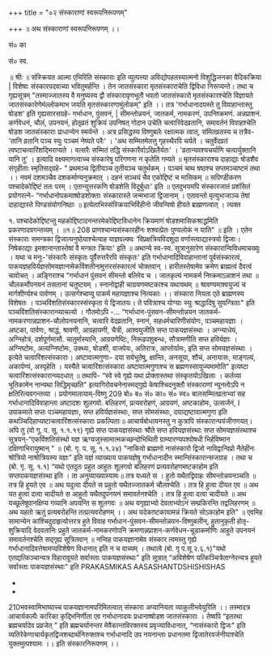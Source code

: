 +++
title = "०२ संस्काराणां स्वरूपनिरूपणम्"

+++
॥ अथ संस्काराणां स्वरूपनिरूपणम् ।।

सं० का

सं० स्व.

॥ श्रीः ॥ संस्क्रियत आत्मा एभिरिति संस्काराः इति व्युत्पत्त्या अविद्योपहतस्यात्मनो विशुद्धिजनका वैदिकक्रिया | विशेषाः संस्कारपदवाच्या भवितुमर्हन्ति । तेन जातसंस्कारा मृतसंस्काराचेति द्विविधा निरूप्यन्ते। तथा च गृह्यसूत्रम् "तस्माज्जातस्य वै मनुष्यस्य द्वौ संस्कारावृणभूतौ भवतो जातसंस्कारो मृतसंस्कारश्चेति विज्ञायते जातसंस्कारेणेमंल्लोकमाभ जयति मृतसंस्कारणामुंलोकम्" इति ।। तत्र 'गर्भाधानादयस्ते तु विवाहान्तास्तु षोडश' इति गृह्यसारसग्रहे- गर्भाधान, पुंसवनं, | सीमन्तोन्नयनं, जातकर्म, नामकरणं, उपनिष्क्रमणं. अन्नप्राशनं. कर्णवेधनं, चौलं, उपनयनं, होतृव्रतं शुक्रियं उपनिषत् गोदान उचेति चत्वारिवेदव्रतानि, समावर्तनं विवाहश्चेति षोडश जातसंस्काराः प्राधान्येन स्मर्यन्ते । अत्र प्रसिद्धस्य विष्णुबलेः रक्षात्मक त्वात्, संमितव्रतस्य च तत्रैव- 'तानि व्रतानि पञ्च स्युः पञ्चमं नेष्यते परैः' । 'अथ सम्मितमेतत्तु गृहस्थैरपि चर्यते । चतुर्वेदव्रतं त्वष्टाचत्वारिंशद्भिराप्यते । वत्सरैः सम्मितं तद्धि संस्कारैर्वाऽखिलैर्यतः' । 'व्रतान्यवश्यचर्याणि चत्वार्युक्तानि यानि तु' । इत्यादि वक्ष्यमाणत्वाच्च संस्कारेषु परिगणना न कृतेति गम्यते ॥ मृतसंस्काराश्च दाहाद्याः षोडशैव संगृहीताः स्मृतिसद्ग्रहे- " प्रथमञ्च द्वितीयञ्च तृतीयञ्च चतुर्थकम् । पञ्चमं चाथ षष्ठश्च सप्तमञ्चाष्टमं तथा ।। नवमं दशमञ्चैव दशकर्माण्यनुक्रमात् । दहनं सञ्चयं चैव एकोद्दिष्टं च मासिकम् ॥ सपिण्डीकरण पश्चादेकोद्दिष्टं ततः परम् । एतान्युत्तरकणि षोडशेति विदुर्बुधाः' इति ॥ एतदुभयमपि संस्कारजातं प्रशंसितं प्रयोगरत्ने- “गर्भाधानोपकमाष्षोडशोक्ताः संस्कारास्ते जन्मभाजां द्विजानाम् । एतावन्तो मृत्युभाजाञ्च तेषां दाहाद्यास्ते पिण्डसंयोगनिष्ठाः ॥ इत्येताभिस्संस्क्रियाभिर्विहीनो जीवन्विषो हीयते ब्राह्मणत्वात् । त्यक्त

१. पश्चादेकोद्दिष्टन्तु महकोद्दिष्टादनन्तरमेकोद्दिष्टविधानेन क्रियमाणं षोडशमासिकश्राद्धमिति प्रकरणादवगन्तव्यम् ।
॥१॥
208
प्राणश्चान्यसंस्कारहीनः शश्वत्प्रेतः पुण्यलोकं न याति" ॥ इति । एतेन संस्काराः समन्त्रका द्विजात्यनुष्ठेयाश्चेत्याह याज्ञवल्क्यः ‘विप्रक्षत्रियविदशूदा वर्णास्त्वाद्यास्त्रयो द्विजाः। निषेकाद्याः इमशानान्तास्तेषां वै मन्त्रतः क्रियाः' इति ॥ अथान्ये स्व-स्व. सूत्रानुसारेण संस्कारान्विविधमाचख्युः । यथा च मनुः-'संस्कारैः संस्कृतः पूर्वैरुत्तरैरपि संस्कृतः' इति गर्भाधानादिविवाहान्तानां पूर्वसंस्कारत्वं, पाकयज्ञहविर्यज्ञसोमयज्ञानामेकविंशतीनामुत्तरसंस्कारत्वं चोक्तवान् । हारीतस्तेषामेव क्रमेण ब्राह्मत्वं दैवत्वं चावोचत् । अङ्गिराश्च "गर्भाधानं पुंसवनं सीमन्तो बलिरेव च । जातकृत्यं नामकर्म निष्क्रमाऽन्नाशनं तथा ॥ चौलकर्मोपनयनं तसतानां चतुष्टयम् । स्नानोद्वाही चाग्रयणमष्टकाश्च यथायथम् ॥ श्रावण्यमाश्वयुज्यं च मार्गशीर्ण्यश्च पार्वणम् । उत्सर्गश्चाप्यु पाकर्म महायज्ञाश्च नित्यकाः ।। संस्कारा नियता एते ब्राह्मणस्य विशेषतः । पञ्चविंशतिसंस्कारस्संस्कृता ये द्विजातयः। ते पवित्राश्च योग्याः स्युः श्राद्धादिषु सुयन्त्रिताः" इति पञ्चविंशतिसंस्कारान्व्याचल्यो । गौतमोऽपि -... “गर्भाधान-पुंसवन-सीमन्तोन्नयन जातकर्म-नामकरणान्नप्राशन-चौलोपनयनानि, चत्वारि वेदव्रतानि, स्नानं, सहधर्मचारिणीसंयोगः, पञ्चमहायज्ञाः । अष्टका, पार्वणः, श्राद्धं, श्रावणी, आग्रहायणी, चैत्री, आश्वयुजीति सप्त पाकयज्ञसंस्थाः । अग्न्याधेयं, अग्निहोत्रं, दर्शपूर्णमासौ. चातुर्मास्यानि, आग्रयणेष्टिः, निरूढपशुबन्धः, सौत्रामणीति सप्त हविर्यज्ञाः । अग्निष्टोमः, अत्यग्निष्टोमः, उक्थ्यः, षोडशी, वाजपेयः, अतिरात्रः, आप्तोर्यामः, इति सप्त सोमयज्ञसंस्थाः । इत्येते चत्वारिंशत्संस्काराः। अष्टावात्मगुणाः- दया सर्वभूतेषु, क्षान्तिः, अनसूया, शौचं, अनायासः, माङ्गल्यं, अकार्पण्यं, अस्पृहेति । यस्यैते चत्वारिंशत्संस्कारा अष्टावात्मगुणाश्च स ब्रह्मणस्सायुज्यमामोति" इत्यष्टा चत्वारिंशत्संस्कारान्व्यदधात् ॥ तथापि- “स्वे स्वे गृह्ये यथा प्रोक्तास्तथा संस्कृतयोऽखिलाः । कर्तव्या भूतिकामेन नान्यथा सिद्धिमृच्छति" इत्यागिरोवचनेनास्मद्गुह्ये केषाश्चिदनुक्तौ संस्काराणां न्यूनत्वेऽपि न क्षतिरित्यवगन्तव्या । प्रयोगमालायाम्-विष्णु
209
बो० ब०
सं० का०
सं० स्व०
बालसम्मितव्रताभ्यां सह गर्भाधानादिविवाहान्ता अष्टादशः शुलगवो. बलिहरणं, प्रत्यवरोहणं, आग्रयणं, अष्टकाहोमः, उत्सर्जनं, I उपाकमाते सप्तः पञ्चमहायज्ञाः, सप्त हविर्यज्ञसंस्थाः, सप्त सोमसंस्थाः, दयाद्यष्टावात्मगुणा इति कथञ्चिदिहाप्यष्टाचत्वारिंशत्संस्काराः प्रकल्पिताः॥ आचार्यबोधायनस्तु न कुत्रापि संस्कारान्पयंजीगणयत्। अपि तु (वो गू. प. सू. १.१.१९) गृह्ये सप्त पाकयज्ञसंस्थाः श्रौते सप्त हवियज्ञसंस्थाः सप्त सोमयज्ञसंस्थाश्च सूत्रयन्-“एकविंशतिसंस्थो यज्ञ ऋग्यजुस्सामात्मकच्छन्दोभिथिती ग्राम्यारण्यपश्वोषधी भिर्हविष्मान दक्षिणाभिरायुष्मान् " ॥ (बो. गृ. प. सू. १.१.२४) "नाकियो ब्राह्मणो नासंस्कारो द्विजो नाविद्वान्विप्रो नैतेहीनः श्रोत्रियो नाश्रोत्रियस्य यज्ञः” इति यज्ञं व्याख्याय पाकयज्ञेषु गर्भाधानादीन स्मान्सिंस्कारान्सजग्राह । तथा च (बो. गृ. सू. १.१) “यथो एतदुतः प्रहुत आहुतः शूलगवो बलिहरणं प्रत्यवरोहणमष्टकाहोम इति सप्तपाकयज्ञसंस्था इति । ता अनुव्याख्यास्यामः॥ तत्र यध्यते स । हुतो यथैतद्विवाहः सीमन्तोन्नयनञ्चति ॥ तत्र हि हूयते एव ॥ अथ यदुत्वा दीयते स प्रहुतो यथैतज्जातकर्म चौलश्चेति । तत्र हि हुत्वा दीयत एव ॥ अथ यत हुत्वा दत्वा चादीयते स आहुतो यथैतदुपनयनं समावर्तनश्चेति । तत्र हि हुत्वा दत्वा चादीयते ॥ अथ यच्छूलेषूपानक्षिप्य गव्यानि अपयन्ति स शूलगवः ॥ अथ यगृह्याभ्यो देवताभ्योऽनं सम्प्रकिरन्ति तद्वलिहरणम् ॥ अथ यहतो ऋतुं प्रत्यबरोहन्ति तत्प्रत्यवरोहणम् ।। अथ यदेकाष्टकायामन्नं क्रियते सोऽकाहोम इति" ॥ एवमिह सामान्येन कांश्चिदुदाहृत्योत्तरत्र हुते विवाह गर्भाधान-पुंसवन-सीमन्तोन्नयन-विष्णुबलीन्, हुतानुकृती होतृ-शुक्रियादि वेदवतानिः प्रहुते जातकर्म-नामकरणोपनि क्रमणान्नप्राशन-कर्णवेधन-चूडाकर्माणिः आहुते उपनयनं समावर्तनश्चेति सद्गृह्य सूत्रितवान् ॥ नन्विह पाकयज्ञानामेव संस्कार त्वमस्तु गृह्ये गर्भाधानादिवत्तेषामप्यविशेषेण विधानात् इति न च वाच्यम् । तथात्वे (बो. गृ प.सू २.६.१)"यथो एतद्यत्किञ्चान्यत्र विहारावूयते सर्वास्ताः पाकयज्ञसंस्थाः” इति सूत्रात् “अविशेषेण यत्किञ्चित्रेताग्नेरन्यत्र हूयते सर्वास्ताः पाकयज्ञसंस्थाः" इति
PRAKASMIKAS AASASHANTDSHISHISHAS

-

-

210भवस्वामिभाष्याच्च पाकयज्ञानामपरिमितत्वात् संस्कारा अप्यानियता व्याकुलीभवेयुरिति ।। तस्मादत्र आचार्यकल्पैः कारिका कृद्भिनिर्णीता एव गर्भाधानादयः प्रधानाष्षोडश जातसंस्काराः । तेष्वपि “इतरथा ब्रह्मचर्यादेव प्रव्रजेत् ” इति ब्रह्मचर्यानन्तर मेवैकान्तविरक्तस्य प्रवृज्याविधानात्, “नासंस्कारो द्विजः" इति व्यतिरेकेणाचार्यकृतद्विजशब्दार्थनिरुक्तश्च गर्भाधानादि उप नयनान्ताः प्रधानतमा द्विजातेरवर्जनीयाश्चेति युक्तमुत्पश्यामः ।। इति संस्कारनिरूपणम् ।।
